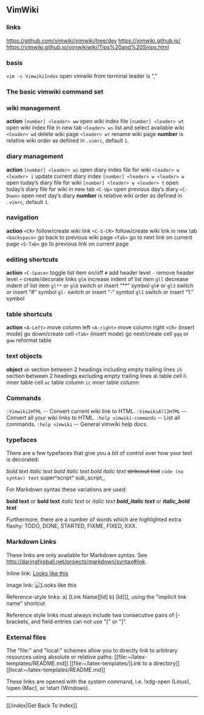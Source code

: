 ## VimWiki

### links
https://github.com/vimwiki/vimwiki/tree/dev
https://vimwiki.github.io/
https://vimwiki.github.io/vimwikiwiki/Tips%20and%20Snips.html

### basis
`vim -c VimwikiIndex`  open vimwiki from terminal
leader is ","

### The basic vimwiki command set

### wiki management
**action**
`[number] <leader> ww` open wiki index file
`[number] <leader> wt` open wiki index file in new tab
`<leader> ws`          list and select available wiki
`<leader> wd`          delete wiki page
`<leader> wr`          rename wiki page
**number** is relative wiki order as defined in `.vimrc`, default `1`.

### diary management
**action**
`[number] <leader> wi` open diary index file for wiki
`<leader> w <leader> i` update current diary index
`[number] <leader> w <leader> w` open today’s diary file for wiki
`[number] <leader> w <leader> t` open today’s diary file for wiki in new tab
`<C-Up>` open previous day’s diary
`<C-Down>` open next day’s diary
**number** is relative wiki order as defined in `.vimrc`, default `1`.

### navigation
**action**
`<CR>`        follow/create wiki link
`<C-S-CR>`    follow/create wiki link in new tab
`<backspace>` go back to previous wiki page
`<Tab>`       go to next link on current page
`<S-Tab>`     go to previous link on current page

### editing shortcuts
**action**
`<C-Space>` toggle list item on/off
`#` add header level
`-` remove header level
`+` create/decorate links
`glm` increase indent of list item
`gll` decrease indent of list item
`gl**` or `gl8` switch or insert “**” symbol
`gl#` or `gl3` switch or insert “#” symbol
`gl-` switch or insert “-“ symbol
`gl1` switch or insert “1.” symbol

### table shortcuts
**action**
`<A-Left>` move column left
`<A-right>` move column right
`<CR>` (insert mode) go down/create cell
`<Tab>` (insert mode) go next/create cell
`gqq` or `gww` reformat table

### text objects
**object**
`ah` section between 2 headings including empty trailing lines
`ih` section between 2 headings excluding empty trailing lines
a\ table cell
i\ inner table cell
`ac` table column
`ic` inner table column

### Commands

`:Vimwiki2HTML` -- Convert current wiki link to HTML.
`:VimwikiAll2HTML` -- Convert all your wiki links to HTML.
`:help vimwiki-commands` -- List all commands.
`:help vimwiki` -- General vimwiki help docs.


### typefaces

There are a few typefaces that give you a bit of control over how your text
is decorated:

  *bold text*
  _italic text_
  _*bold italic text*_
  *_bold italic text_*
  ~~strikeout text~~
  `code (no syntax) text`
  super^script^
  sub,,script,,

For Markdown syntax these variations are used:

  **bold text** or __bold text__
  *italic text* or _italic text_
  ***bold_italic text*** or ___italic_bold text___

Furthermore, there are a number of words which are highlighted extra flashy:
TODO, DONE, STARTED, FIXME, FIXED, XXX.

### Markdown Links

These links are only available for Markdown syntax.  See
http://daringfireball.net/projects/markdown/syntax#link.

Inline link:
  [Looks like this](URL)

Image link:
  ![Looks like this](URL)

Reference-style links:
  a) [Link Name][Id]
  b) [Id][], using the "implicit link name" shortcut

Reference style links must always include two consecutive pairs of
[-brackets, and field entries can not use "[" or "]".

### External files

The "file:" and "local:" schemes allow you to directly link to arbitrary
resources using absolute or relative paths:
  [[file:~/latex-templates/README.md]]
  [[file:~/latex-templates/|Link to a directory]]
  [[local:~/latex-templates/README.md]]

These links are opened with the system command, i.e. !xdg-open (Linux), !open
(Mac), or !start (Windows).

---

[[/index|Get Back To Index]]
